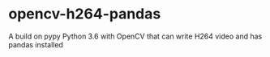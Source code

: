 # opencv-h264-pandas
A build on pypy Python 3.6 with OpenCV that can write H264 video and has pandas installed 
